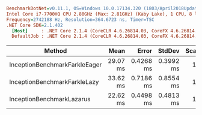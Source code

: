 ``` ini

BenchmarkDotNet=v0.11.1, OS=Windows 10.0.17134.320 (1803/April2018Update/Redstone4)
Intel Core i7-7700HQ CPU 2.80GHz (Max: 2.81GHz) (Kaby Lake), 1 CPU, 8 logical and 4 physical cores
Frequency=2742188 Hz, Resolution=364.6723 ns, Timer=TSC
.NET Core SDK=2.1.402
  [Host]     : .NET Core 2.1.4 (CoreCLR 4.6.26814.03, CoreFX 4.6.26814.02), 64bit RyuJIT DEBUG
  DefaultJob : .NET Core 2.1.4 (CoreCLR 4.6.26814.03, CoreFX 4.6.26814.02), 64bit RyuJIT


```
|                        Method |     Mean |     Error |    StdDev | Scaled | ScaledSD |     Gen 0 |    Gen 1 |    Gen 2 |  Allocated |
|------------------------------ |---------:|----------:|----------:|-------:|---------:|----------:|---------:|---------:|-----------:|
| InceptionBenchmarkFarkleEager | 29.07 ms | 0.4268 ms | 0.3992 ms |   1.29 |     0.03 | 4466.6667 | 266.6667 |  66.6667 | 16431496 B |
|  InceptionBenchmarkFarkleLazy | 33.62 ms | 0.7186 ms | 0.8554 ms |   1.49 |     0.05 | 5571.4286 | 357.1429 | 142.8571 | 20365232 B |
|     InceptionBenchmarkLazarus | 22.62 ms | 0.4498 ms | 0.4813 ms |   1.00 |     0.00 |         - |        - |        - |        0 B |
